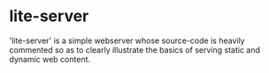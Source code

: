 # lite-server
'lite-server' is a simple webserver whose source-code is heavily commented so as to clearly illustrate the basics of serving static and dynamic web content.
